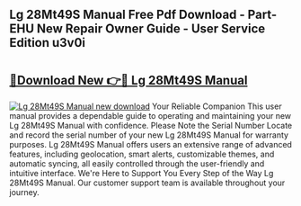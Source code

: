 ## Lg 28Mt49S Manual Free Pdf Download - Part-EHU New Repair Owner Guide - User Service Edition u3v0i

# <h2><a href="http://cf26825.oget.top/?id=Lg+28Mt49S+Manual">🔗Download New 👉🔴 Lg 28Mt49S Manual</a></h2>

[![Lg 28Mt49S Manual new download](https://i.imgur.com/5g1atiW.png)](http://cf26825.oget.top/?id=Lg+28Mt49S+Manual)
Your Reliable Companion This user manual provides a dependable guide to operating and maintaining your new Lg 28Mt49S Manual with confidence. Please Note the Serial Number Locate and record the serial number of your new Lg 28Mt49S Manual for warranty purposes. Lg 28Mt49S Manual offers users an extensive range of advanced features, including geolocation, smart alerts, customizable themes, and automatic syncing, all easily controlled through the user-friendly and intuitive interface. We're Here to Support You Every Step of the Way Lg 28Mt49S Manual. Our customer support team is available throughout your journey.
